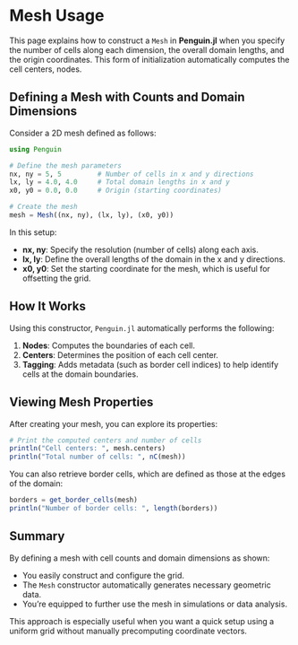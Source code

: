 # Mesh Usage

This page explains how to construct a `Mesh` in **Penguin.jl** when you specify the number of cells along each dimension, the overall domain lengths, and the origin coordinates. This form of initialization automatically computes the cell centers, nodes.

## Defining a Mesh with Counts and Domain Dimensions

Consider a 2D mesh defined as follows:

```julia
using Penguin

# Define the mesh parameters
nx, ny = 5, 5         # Number of cells in x and y directions
lx, ly = 4.0, 4.0     # Total domain lengths in x and y
x0, y0 = 0.0, 0.0     # Origin (starting coordinates)

# Create the mesh
mesh = Mesh((nx, ny), (lx, ly), (x0, y0))
```

In this setup:
- **nx, ny**: Specify the resolution (number of cells) along each axis.
- **lx, ly**: Define the overall lengths of the domain in the x and y directions.
- **x0, y0**: Set the starting coordinate for the mesh, which is useful for offsetting the grid.

## How It Works

Using this constructor, `Penguin.jl` automatically performs the following:
1. **Nodes**: Computes the boundaries of each cell.
2. **Centers**: Determines the position of each cell center.
3. **Tagging**: Adds metadata (such as border cell indices) to help identify cells at the domain boundaries.

## Viewing Mesh Properties

After creating your mesh, you can explore its properties:

```julia
# Print the computed centers and number of cells
println("Cell centers: ", mesh.centers)
println("Total number of cells: ", nC(mesh))
```

You can also retrieve border cells, which are defined as those at the edges of the domain:

```julia
borders = get_border_cells(mesh)
println("Number of border cells: ", length(borders))
```

## Summary

By defining a mesh with cell counts and domain dimensions as shown:
- You easily construct and configure the grid.
- The `Mesh` constructor automatically generates necessary geometric data.
- You’re equipped to further use the mesh in simulations or data analysis.

This approach is especially useful when you want a quick setup using a uniform grid without manually precomputing coordinate vectors.  
